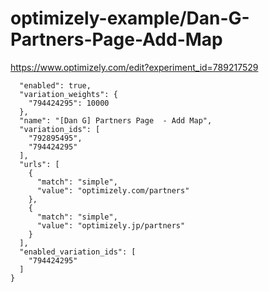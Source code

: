 optimizely-example/Dan-G-Partners-Page-Add-Map
=============================================

https://www.optimizely.com/edit?experiment_id=789217529

```json{
  "enabled": true,
  "variation_weights": {
    "794424295": 10000
  },
  "name": "[Dan G] Partners Page  - Add Map",
  "variation_ids": [
    "792895495",
    "794424295"
  ],
  "urls": [
    {
      "match": "simple",
      "value": "optimizely.com/partners"
    },
    {
      "match": "simple",
      "value": "optimizely.jp/partners"
    }
  ],
  "enabled_variation_ids": [
    "794424295"
  ]
}
```